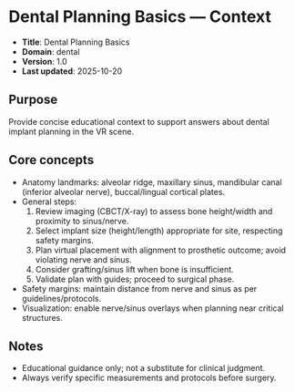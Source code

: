 # Dental Planning Basics — Context

- **Title**: Dental Planning Basics
- **Domain**: dental
- **Version**: 1.0
- **Last updated**: 2025-10-20

## Purpose
Provide concise educational context to support answers about dental implant planning in the VR scene.

## Core concepts
- Anatomy landmarks: alveolar ridge, maxillary sinus, mandibular canal (inferior alveolar nerve), buccal/lingual cortical plates.
- General steps:
  1. Review imaging (CBCT/X-ray) to assess bone height/width and proximity to sinus/nerve.
  2. Select implant size (height/length) appropriate for site, respecting safety margins.
  3. Plan virtual placement with alignment to prosthetic outcome; avoid violating nerve and sinus.
  4. Consider grafting/sinus lift when bone is insufficient.
  5. Validate plan with guides; proceed to surgical phase.
- Safety margins: maintain distance from nerve and sinus as per guidelines/protocols.
- Visualization: enable nerve/sinus overlays when planning near critical structures.

## Notes
- Educational guidance only; not a substitute for clinical judgment.
- Always verify specific measurements and protocols before surgery.
